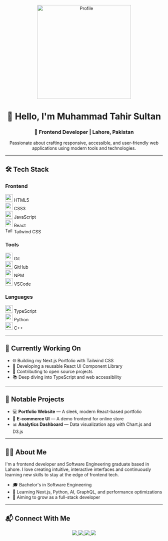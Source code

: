 <p align="center">
  <img src="https://media.licdn.com/dms/image/v2/D4D03AQEzvk3hPxyAfw/profile-displayphoto-shrink_400_400/profile-displayphoto-shrink_400_400/0/1722406668809?e=1752105600&v=beta&t=maLlMANY0DHTnwyS_38MWorOdk4v9Z-QcGKmhxAbyD4" width="300"  height="300"alt="Profile" />
</p>

<h1 align="center">👋 Hello, I'm <strong>Muhammad Tahir Sultan</strong></h1>
<h3 align="center">🚀 Frontend Developer | Lahore, Pakistan</h3>
<p align="center">
  Passionate about crafting responsive, accessible, and user-friendly web applications using modern tools and technologies.
</p>

---

## 🛠️ Tech Stack

### Frontend
<img src="https://cdn.jsdelivr.net/gh/devicons/devicon/icons/html5/html5-original.svg" width="24" /> HTML5  
<img src="https://cdn.jsdelivr.net/gh/devicons/devicon/icons/css3/css3-original.svg" width="24" /> CSS3  
<img src="https://cdn.jsdelivr.net/gh/devicons/devicon/icons/javascript/javascript-original.svg" width="24" /> JavaScript  
<img src="https://cdn.jsdelivr.net/gh/devicons/devicon/icons/react/react-original.svg" width="24" /> React  
<img src="https://img.shields.io/badge/Tailwind_CSS-38B2AC?style=for-the-badge&logo=tailwind-css&logoColor=white" alt="Tailwind CSS Badge" width="24" height="17" />
Tailwind CSS  

### Tools
<img src="https://cdn.jsdelivr.net/gh/devicons/devicon/icons/git/git-original.svg" width="24" /> Git  
<img src="https://cdn.jsdelivr.net/gh/devicons/devicon/icons/github/github-original.svg" width="24" /> GitHub  
<img src="https://cdn.jsdelivr.net/gh/devicons/devicon/icons/npm/npm-original-wordmark.svg" width="24" /> NPM  
<img src="https://cdn.jsdelivr.net/gh/devicons/devicon/icons/vscode/vscode-original.svg" width="24" /> VSCode  

### Languages
<img src="https://cdn.jsdelivr.net/gh/devicons/devicon/icons/typescript/typescript-original.svg" width="24" /> TypeScript  
<img src="https://cdn.jsdelivr.net/gh/devicons/devicon/icons/python/python-original.svg" width="24" /> Python  
<img src="https://cdn.jsdelivr.net/gh/devicons/devicon/icons/cplusplus/cplusplus-original.svg" width="24" /> C++  

---

## 🚀 Currently Working On
- 🌐 Building my Next.js Portfolio with Tailwind CSS
- 🔧 Developing a reusable React UI Component Library
- 👥 Contributing to open source projects
- 📚 Deep diving into TypeScript and web accessibility

---

## 📁 Notable Projects
- 💻 **Portfolio Website** — A sleek, modern React-based portfolio  
- 🛒 **E-commerce UI** — A demo frontend for online store  
- 📊 **Analytics Dashboard** — Data visualization app with Chart.js and D3.js  

---

## 👨‍💻 About Me
I'm a frontend developer and Software Engineering graduate based in Lahore. I love creating intuitive, interactive interfaces and continuously learning new skills to stay at the edge of frontend tech.

- 🎓 Bachelor's in Software Engineering 
- 🌱 Learning Next.js, Python, AI, GraphQL, and performance optimizations  
- 🎯 Aiming to grow as a full-stack developer  

---

## 📬 Connect With Me

<p align="center">
  <a href=["https://github.com/MuhammadTahirSultan"](https://github.com/Tahirsultan777)>
    <img src="https://img.shields.io/badge/GitHub-MuhammadTahirSultan-181717?style=for-the-badge&logo=github&logoColor=white" />
  </a>
  <a href="[https://linkedin.com/in/MuhammadTahirSultan](https://www.linkedin.com/in/m-tahir-sultan1/)">
    <img src="https://img.shields.io/badge/LinkedIn-MuhammadTahirSultan-0A66C2?style=for-the-badge&logo=linkedin&logoColor=white" />
  </a>
  <a href="mailto:mtahirsultan65@gmail.com">
    <img src="https://img.shields.io/badge/Email-hello@muhammadtahir.dev-D14836?style=for-the-badge&logo=gmail&logoColor=white" />
  </a>
  <a href="https://twitter.com/MuhammadTS">
    <img src="https://img.shields.io/badge/Twitter-@MuhammadTS-1DA1F2?style=for-the-badge&logo=twitter&logoColor=white" />
  </a>
</p>
